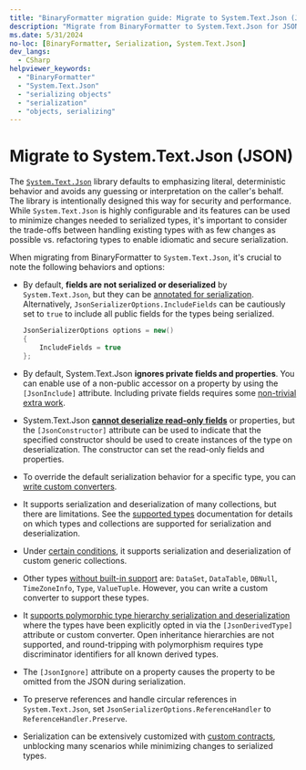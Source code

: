 ```yaml
---
title: "BinaryFormatter migration guide: Migrate to System.Text.Json (JSON)"
description: "Migrate from BinaryFormatter to System.Text.Json for JSON serialization."
ms.date: 5/31/2024
no-loc: [BinaryFormatter, Serialization, System.Text.Json]
dev_langs:
  - CSharp
helpviewer_keywords:
  - "BinaryFormatter"
  - "System.Text.Json"
  - "serializing objects"
  - "serialization"
  - "objects, serializing"
---
```


# Migrate to System.Text.Json (JSON)

The [`System.Text.Json`](../system-text-json/overview.md) library defaults to emphasizing literal, deterministic behavior and avoids any guessing or interpretation on the caller's behalf. The library is intentionally designed this way for security and performance. While `System.Text.Json` is highly configurable and its features can be used to minimize changes needed to serialized types, it's important to consider the trade-offs between handling existing types with as few changes as possible vs. refactoring types to enable idiomatic and secure serialization.

When migrating from BinaryFormatter to `System.Text.Json`, it's crucial to note the following behaviors and options:

- By default, **fields are not serialized or deserialized** by `System.Text.Json`, but they can be [annotated for serialization](../system-text-json/fields.md). Alternatively, `JsonSerializerOptions.IncludeFields` can be cautiously set to `true` to include all public fields for the types being serialized.

  ```csharp
  JsonSerializerOptions options = new()
  {
      IncludeFields = true
  };
  ```

- By default, System.Text.Json **ignores private fields and properties**. You can enable use of a non-public accessor on a property by using the `[JsonInclude]` attribute. Including private fields requires some [non-trivial extra work](../system-text-json/custom-contracts.md#example-serialize-private-fields).

- System.Text.Json **[cannot deserialize read-only fields](/dotnet/api/system.text.json.jsonserializeroptions.ignorereadonlyfields?view#remarks)** or properties, but the `[JsonConstructor]` attribute can be used to indicate that the specified constructor should be used to create instances of the type on deserialization. The constructor can set the read-only fields and properties.

- To override the default serialization behavior for a specific type, you can [write custom converters](../system-text-json/converters-how-to.md).

- It supports serialization and deserialization of many collections, but there are limitations. See the [supported types](../system-text-json/supported-types.md) documentation for details on which types and collections are supported for serialization and deserialization.

- Under [certain conditions](../system-text-json/supported-types.md#deserialization-support), it supports serialization and deserialization of custom generic collections.

- Other types [without built-in support](../system-text-json/migrate-from-newtonsoft.md#types-without-built-in-support) are: `DataSet`, `DataTable`, `DBNull`, `TimeZoneInfo`, `Type`, `ValueTuple`. However, you can write a custom converter to support these types.

- It [supports polymorphic type hierarchy serialization and deserialization](../system-text-json/polymorphism.md) where the types have been explicitly opted in via the `[JsonDerivedType]` attribute or custom converter. Open inheritance hierarchies are not supported, and round-tripping with polymorphism requires type discriminator identifiers for all known derived types.

- The `[JsonIgnore]` attribute on a property causes the property to be omitted from the JSON during serialization.

- To preserve references and handle circular references in `System.Text.Json`, set `JsonSerializerOptions.ReferenceHandler` to `ReferenceHandler.Preserve`.

- Serialization can be extensively customized with [custom contracts](../system-text-json/custom-contracts.md), unblocking many scenarios while minimizing changes to serialized types.
